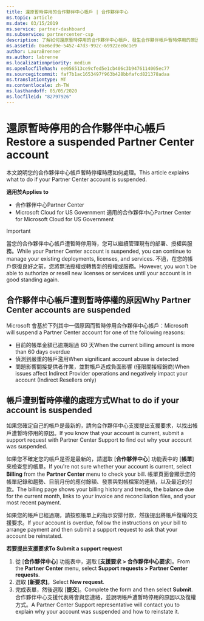 ```yaml
---
title: 還原暫時停用的合作夥伴中心帳戶 | 合作夥伴中心
ms.topic: article
ms.date: 03/15/2019
ms.service: partner-dashboard
ms.subservice: partnercenter-csp
description: 了解如何還原暫時停用的合作夥伴中心帳戶、發生合作夥伴帳戶暫時停用的原因，以及暫時停用期間能如何使用帳戶。
ms.assetid: 0ae6ed9e-5452-47d3-992c-69922ee0c1e9
author: LauraBrenner
ms.author: labrenne
ms.localizationpriority: medium
ms.openlocfilehash: ee056513ce9cfed5e1cb406c3b9476114005ec77
ms.sourcegitcommit: faf7b1ac1653497f963b428bbfafcd821378adaa
ms.translationtype: MT
ms.contentlocale: zh-TW
ms.lasthandoff: 05/05/2020
ms.locfileid: "82797926"
---
```

# <a name="restore-a-suspended-partner-center-account"></a><span data-ttu-id="6ce3c-103">還原暫時停用的合作夥伴中心帳戶</span><span class="sxs-lookup"><span data-stu-id="6ce3c-103">Restore a suspended Partner Center account</span></span>

<span data-ttu-id="6ce3c-104">本文說明您的合作夥伴中心帳戶暫時停權時應如何處理。</span><span class="sxs-lookup"><span data-stu-id="6ce3c-104">This article explains what to do if your Partner Center account is suspended.</span></span>

<span data-ttu-id="6ce3c-105">**適用於**</span><span class="sxs-lookup"><span data-stu-id="6ce3c-105">**Applies to**</span></span>

-  <span data-ttu-id="6ce3c-106">合作夥伴中心</span><span class="sxs-lookup"><span data-stu-id="6ce3c-106">Partner Center</span></span>
-  <span data-ttu-id="6ce3c-107">Microsoft Cloud for US Government 適用的合作夥伴中心</span><span class="sxs-lookup"><span data-stu-id="6ce3c-107">Partner Center for Microsoft Cloud for US Government</span></span>


> [!IMPORTANT]  
> <span data-ttu-id="6ce3c-108">當您的合作夥伴中心帳戶遭暫時停用時，您可以繼續管理現有的部署、授權與服務。</span><span class="sxs-lookup"><span data-stu-id="6ce3c-108">While your Partner Center account is suspended, you can continue to manage your existing deployments, licenses, and services.</span></span> <span data-ttu-id="6ce3c-109">不過，在您的帳戶恢復良好之前，您將無法授權或轉售新的授權或服務。</span><span class="sxs-lookup"><span data-stu-id="6ce3c-109">However, you won't be able to authorize or resell new licenses or services until your account is in good standing again.</span></span>

## <a name="why-partner-center-accounts-are-suspended"></a><span data-ttu-id="6ce3c-110">合作夥伴中心帳戶遭到暫時停權的原因</span><span class="sxs-lookup"><span data-stu-id="6ce3c-110">Why Partner Center accounts are suspended</span></span>

<span data-ttu-id="6ce3c-111">Microsoft 會基於下列其中一個原因而暫時停用合作夥伴中心帳戶：</span><span class="sxs-lookup"><span data-stu-id="6ce3c-111">Microsoft will suspend a Partner Center account for one of the following reasons:</span></span>

- <span data-ttu-id="6ce3c-112">目前的帳單金額已逾期超過 60 天</span><span class="sxs-lookup"><span data-stu-id="6ce3c-112">When the current billing amount is more than 60 days overdue</span></span> 
- <span data-ttu-id="6ce3c-113">偵測到嚴重的帳戶濫用</span><span class="sxs-lookup"><span data-stu-id="6ce3c-113">When significant account abuse is detected</span></span>
- <span data-ttu-id="6ce3c-114">問題影響間接提供者作業，並對帳戶造成負面影響 (僅限間接經銷商)</span><span class="sxs-lookup"><span data-stu-id="6ce3c-114">When issues affect Indirect Provider operations and negatively impact your account (Indirect Resellers only)</span></span>

## <a name="what-to-do-if-your-account-is-suspended"></a><span data-ttu-id="6ce3c-115">帳戶遭到暫時停權的處理方式</span><span class="sxs-lookup"><span data-stu-id="6ce3c-115">What to do if your account is suspended</span></span>

<span data-ttu-id="6ce3c-116">如果您確定自己的帳戶是最新的，請向合作夥伴中心支援提出支援要求，以找出帳戶遭暫時停用的原因。</span><span class="sxs-lookup"><span data-stu-id="6ce3c-116">If you know that your account is current, submit a support request with Partner Center Support to find out why your account was suspended.</span></span> 

<span data-ttu-id="6ce3c-117">如果您不確定您的帳戶是否是最新的，請選取 [**合作夥伴中心**] 功能表中的 [**帳單**] 來檢查您的帳單。</span><span class="sxs-lookup"><span data-stu-id="6ce3c-117">If you're not sure whether your account is current, select **Billing** from the **Partner Center** menu to check your bill.</span></span> <span data-ttu-id="6ce3c-118">帳單頁面會顯示您的帳單記錄和趨勢、目前月份的應付餘額、發票與對帳檔案的連結，以及最近的付款。</span><span class="sxs-lookup"><span data-stu-id="6ce3c-118">The billing page shows your billing history and trends, the balance due for the current month, links to your invoice and reconciliation files, and your most recent payment.</span></span>

<span data-ttu-id="6ce3c-119">如果您的帳戶已經過期，請按照帳單上的指示安排付款，然後提出將帳戶復權的支援要求。</span><span class="sxs-lookup"><span data-stu-id="6ce3c-119">If your account is overdue, follow the instructions on your bill to arrange payment and then submit a support request to ask that your account be reinstated.</span></span> 

<span data-ttu-id="6ce3c-120">**若要提出支援要求**</span><span class="sxs-lookup"><span data-stu-id="6ce3c-120">**To Submit a support request**</span></span>

1.  <span data-ttu-id="6ce3c-121">從 [**合作夥伴中心**] 功能表中，選取 [**支援要求 > 合作夥伴中心要求**]。</span><span class="sxs-lookup"><span data-stu-id="6ce3c-121">From the **Partner Center** menu, select **Support requests > Partner Center requests**.</span></span>
2.  <span data-ttu-id="6ce3c-122">選取 **\[新要求\]**。</span><span class="sxs-lookup"><span data-stu-id="6ce3c-122">Select **New request**.</span></span> 
3.  <span data-ttu-id="6ce3c-123">完成表單，然後選取 [**提交**]。</span><span class="sxs-lookup"><span data-stu-id="6ce3c-123">Complete the form and then select **Submit**.</span></span> <span data-ttu-id="6ce3c-124">合作夥伴中心支援代表將會與您連絡，並說明帳戶遭暫時停用的原因以及復權方式。</span><span class="sxs-lookup"><span data-stu-id="6ce3c-124">A Partner Center Support representative will contact you to explain why your account was suspended and how to reinstate it.</span></span>



